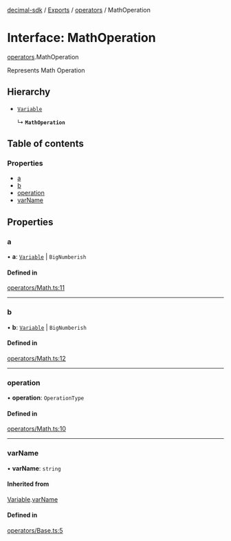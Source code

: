 [decimal-sdk](../README.md) / [Exports](../modules.md) / [operators](../modules/operators.md) / MathOperation

# Interface: MathOperation

[operators](../modules/operators.md).MathOperation

Represents Math Operation

## Hierarchy

- [`Variable`](operators.Variable.md)

  ↳ **`MathOperation`**

## Table of contents

### Properties

- [a](operators.MathOperation.md#a)
- [b](operators.MathOperation.md#b)
- [operation](operators.MathOperation.md#operation)
- [varName](operators.MathOperation.md#varname)

## Properties

### a

• **a**: [`Variable`](operators.Variable.md) \| `BigNumberish`

#### Defined in

[operators/Math.ts:11](https://github.com/DecimalAt/decimal_sdk/blob/6ba5e75/src/operators/Math.ts#L11)

___

### b

• **b**: [`Variable`](operators.Variable.md) \| `BigNumberish`

#### Defined in

[operators/Math.ts:12](https://github.com/DecimalAt/decimal_sdk/blob/6ba5e75/src/operators/Math.ts#L12)

___

### operation

• **operation**: `OperationType`

#### Defined in

[operators/Math.ts:10](https://github.com/DecimalAt/decimal_sdk/blob/6ba5e75/src/operators/Math.ts#L10)

___

### varName

• **varName**: `string`

#### Inherited from

[Variable](operators.Variable.md).[varName](operators.Variable.md#varname)

#### Defined in

[operators/Base.ts:5](https://github.com/DecimalAt/decimal_sdk/blob/6ba5e75/src/operators/Base.ts#L5)
